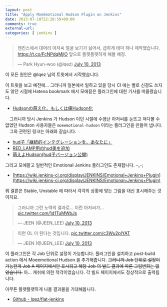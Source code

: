 ```yaml
---
layout: post
title: "Apply MoeEmotional Hudson Plugin on Jenkins"
date: 2013-07-10T22:28:59+09:00
comments: true
external-url: 
categories: [ jenkins ]
---
```


<blockquote class="twitter-tweet"><p>젠킨스에서 대머리 아저씨 얼굴 보기가 싫어서, 급하게 테마 하나 제작했습니다. <a href="https://t.co/FcNPdqMjlO">https://t.co/FcNPdqMjlO</a> 앞으로 플랫플랫하게 해볼 예정.</p>&mdash; Park Hyun-woo (@lqez) <a href="https://twitter.com/lqez/statuses/354925228079579138">July 10, 2013</a></blockquote>
<script async src="//platform.twitter.com/widgets.js" charset="utf-8"></script>

 이 모든 원인은 @lqez 님의 트윗에서 시작했습니다.
 
 이 트윗을 보고 예전에... 그러니까 일본에서 일하고 있을 당시 CI 에는 별로 신경도 쓰지도 않던 시절에 Hatena bookmark 에서 모에짙은 플러그인에 대한 기사를 떠올렸습니다.

 - [Hudsonの萌え化、もしくは痛Hudson化](http://d.hatena.ne.jp/kanu-orz/20090803/1249225200)

　그러니까 당시 Jenkins 가 Hudson 이던 시절에 수염난 아저씨를 눈뜨고 쳐다볼 수 없었던 Hudson 사용자들은 `moeemotional-hudson` 이라는 플러그인을 만들어 냅니다.
　그와 관련된 링크는 아래와 같습니다.

- [hud子「継続的インテグレーションを、あなたに」](http://d.hatena.ne.jp/torazuka/20090731/1248970549)
- [RED_LAMP用のhud美を追加](http://d.hatena.ne.jp/torazuka/20090802/hudmis)
- [萌えよHudson(hud子バージョン公開)](http://d.hatena.ne.jp/kanu-orz/20090802/1249182957)

 그리고 모에말고 일반적인 Emotional Jenkins 플러그인도 존재합니다. -_-;
 
 - [https://wiki.jenkins-ci.org/display/JENKINS/Emotional+Jenkins+Plugin](https://wiki.jenkins-ci.org/display/JENKINS/Emotional+Jenkins+Plugin)

 뭐 결론은 Stable, Unstable 에 따라서 각각의 상황에 맞는 그림을 대신 표시해주는 것이지요.

<blockquote class="twitter-tweet"><p>그러니까 그런 노력의 결과로... 이런 아저씨가... <a href="http://t.co/1d1TuMWbJs">pic.twitter.com/1d1TuMWbJs</a></p>&mdash; JEEN (@JEEN_LEE) <a href="https://twitter.com/JEEN_LEE/statuses/354939083795083265">July 10, 2013</a></blockquote>

<blockquote class="twitter-tweet"><p>이런 OL 이 된다는 것입니다. <a href="http://t.co/c3Wu2plYAT">pic.twitter.com/c3Wu2plYAT</a></p>&mdash; JEEN (@JEEN_LEE) <a href="https://twitter.com/JEEN_LEE/statuses/354939140883742720">July 10, 2013</a></blockquote>

 이 플러그인은 각 Job 단위로 설정이 가능합니다. 플러그인을 설치하고 post-build action 에서 Moeemotional Hudson 을 추가해줍니다. <strike>그러니까 Job 단위로 설정이 가능한게 Job A 페이지에서만 표시되고 해당 Job 의 빌드 결과에 따른 그림변화는 없었습니다.</strike> 아... 캐쉬에 의한 착각이었습니다. 각 빌드 페이지에서도 정상적으로 출력됩니다.
 
 아무튼 플랫플랫하게 나올 결과물을 기대해봅니다.
 
 - [Github - lqez/flat-jenkins](https://github.com/lqez/flat-jenkins)